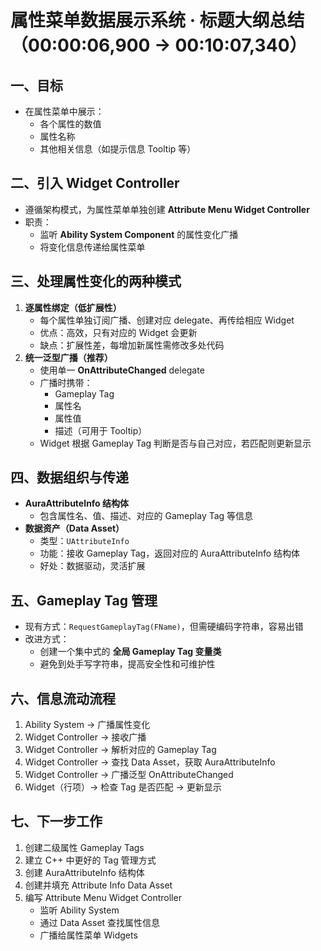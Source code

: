 # 属性菜单数据展示系统 · 标题大纲总结（00:00:06,900 → 00:10:07,340）

## 一、目标

- 在属性菜单中展示：
  - 各个属性的数值
  - 属性名称
  - 其他相关信息（如提示信息 Tooltip 等）

## 二、引入 Widget Controller

- 遵循架构模式，为属性菜单单独创建 **Attribute Menu Widget Controller**
- 职责：
  - 监听 **Ability System Component** 的属性变化广播
  - 将变化信息传递给属性菜单

## 三、处理属性变化的两种模式

1. **逐属性绑定（低扩展性）**
   - 每个属性单独订阅广播、创建对应 delegate、再传给相应 Widget
   - 优点：高效，只有对应的 Widget 会更新
   - 缺点：扩展性差，每增加新属性需修改多处代码
2. **统一泛型广播（推荐）**
   - 使用单一 **OnAttributeChanged** delegate
   - 广播时携带：
     - Gameplay Tag
     - 属性名
     - 属性值
     - 描述（可用于 Tooltip）
   - Widget 根据 Gameplay Tag 判断是否与自己对应，若匹配则更新显示

## 四、数据组织与传递

- **AuraAttributeInfo 结构体**
  - 包含属性名、值、描述、对应的 Gameplay Tag 等信息
- **数据资产（Data Asset）**
  - 类型：`UAttributeInfo`
  - 功能：接收 Gameplay Tag，返回对应的 AuraAttributeInfo 结构体
  - 好处：数据驱动，灵活扩展

## 五、Gameplay Tag 管理

- 现有方式：`RequestGameplayTag(FName)`，但需硬编码字符串，容易出错
- 改进方式：
  - 创建一个集中式的 **全局 Gameplay Tag 变量类**
  - 避免到处手写字符串，提高安全性和可维护性

## 六、信息流动流程

1. Ability System → 广播属性变化
2. Widget Controller → 接收广播
3. Widget Controller → 解析对应的 Gameplay Tag
4. Widget Controller → 查找 Data Asset，获取 AuraAttributeInfo
5. Widget Controller → 广播泛型 OnAttributeChanged
6. Widget（行项）→ 检查 Tag 是否匹配 → 更新显示

## 七、下一步工作

1. 创建二级属性 Gameplay Tags
2. 建立 C++ 中更好的 Tag 管理方式
3. 创建 AuraAttributeInfo 结构体
4. 创建并填充 Attribute Info Data Asset
5. 编写 Attribute Menu Widget Controller
   - 监听 Ability System
   - 通过 Data Asset 查找属性信息
   - 广播给属性菜单 Widgets

